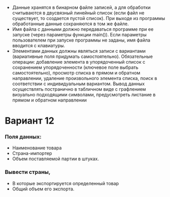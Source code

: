 - Данные хранятся в бинарном файле записей, а для обработки считываются
в двусвязный линейный список (если файл не существует, то создается пустой
список). При выходе из программы обработанные данные сохраняются в том же
файле. 
- Имя файла с данными должно передаваться программе при ее запуске
(через параметры функции main()). Если параметры пользователем при запуске
программы не заданы, имя файла вводится с клавиатуры. 
- Элементами данных должны являться записи с вариантами (вариативные поля придумать
самостоятельно). Обязательные операции: добавление элемента в
упорядоченный список с сохранением упорядоченности (ключевое поле выбрать
самостоятельно), просмотр списка в прямом и обратном направлении, удаление
произвольного элемента списка, поиск в соответствии с индивидуальным
вариантом. Вывод данных осуществлять постранично в табличном виде с
графлением визуально подходящими символами, предусмотреть листание в
прямом и обратном направлении


# Вариант 12
### Поля данных: 
* Наименование товара
* Страна-импортер 
* Объем поставляемой партии в штуках. 
### Вывести страны, 
* В которые экспортируется определенный товар
* Общий объем его экспорта.
